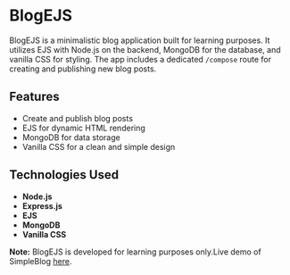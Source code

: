 # BlogEJS

BlogEJS is a minimalistic blog application built for learning purposes. It utilizes EJS with Node.js on the backend, MongoDB for the database, and vanilla CSS for styling. The app includes a dedicated `/compose` route for creating and publishing new blog posts.

## Features

- Create and publish blog posts
- EJS for dynamic HTML rendering
- MongoDB for data storage
- Vanilla CSS for a clean and simple design

## Technologies Used

- **Node.js**
- **Express.js**
- **EJS**
- **MongoDB**
- **Vanilla CSS**

**Note:** BlogEJS is developed for learning purposes only.Live demo of SimpleBlog [here](https://simpleblog-demo.herokuapp.com).
#

